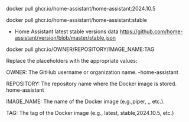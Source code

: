 


docker pull ghcr.io/home-assistant/home-assistant:2024.10.5

docker pull ghcr.io/home-assistant/home-assistant:stable

- Home Assistant latest stable versions data
https://github.com/home-assistant/version/blob/master/stable.json


docker pull ghcr.io/OWNER/REPOSITORY/IMAGE_NAME:TAG

Replace the placeholders with the appropriate values:

OWNER: The GitHub username or organization name. -home-assistant

REPOSITORY: The repository name where the Docker image is stored. home-assistant

IMAGE_NAME: The name of the Docker image (e.g.,piper, ,, etc.).

TAG: The tag of the Docker image (e.g., latest, stable,2024.10.5, etc.)


